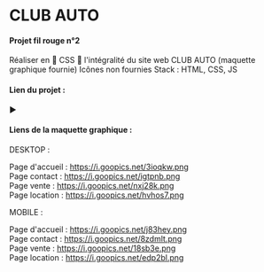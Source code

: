 # CLUB AUTO

#### Projet fil rouge n°2 

Réaliser en 💫 CSS 💫 l'intégralité du site web CLUB AUTO 
(maquette graphique fournie)
Icônes non fournies 
Stack : HTML, CSS, JS

#### Lien du projet : 

:arrow_forward:

#### Liens de la maquette graphique :

DESKTOP :

Page d'accueil : https://i.goopics.net/3ioqkw.png
<br>
Page contact : https://i.goopics.net/igtpnb.png
<br>
Page vente : https://i.goopics.net/nxj28k.png
<br>
Page location : https://i.goopics.net/hvhos7.png

MOBILE : 

Page d'accueil : https://i.goopics.net/j83hey.png
<br>
Page contact : https://i.goopics.net/8zdmlt.png
<br>
Page vente : https://i.goopics.net/18sb3e.png
<br>
Page location : https://i.goopics.net/edp2bl.png